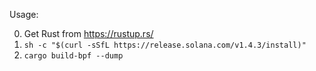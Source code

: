 Usage:

0. Get Rust from https://rustup.rs/
1. `sh -c "$(curl -sSfL https://release.solana.com/v1.4.3/install)"`
2. `cargo build-bpf --dump`
